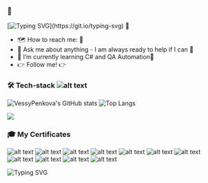 
###  👋

 [![Typing SVG](https://readme-typing-svg.demolab.com?font=barlow&size=14&pause=1000&color=F5F7F5&multiline=true&random=false&width=800&height=65&lines=Hello+there%2C+I'm+Veselina.+I+remain+deeply;+committed++to+advancing+my+expertise+in+QA+;through+continuous+learning!)](https://git.io/typing-svg)  👋

  - :world_map: How to reach me: :e-mail:
  - 💬 Ask me about anything - I am always ready to help if I can 💯
  - 🌱  I’m currently learning C# and QA Automation🌱
  - 👉 Follow me! 👉


### 🛠 Tech-stack   ![alt text](https://github.com/VessyPenkova/Sertificates/blob/main/teck_stack_new1.png)



 
  ![VessyPenkova's GitHub stats](https://github-readme-stats.vercel.app/api?username=VessyPenkova&show_icons=true&theme=transparent)        ![Top Langs](https://github-readme-stats.vercel.app/api/top-langs/?username=VessyPenkova&layout=compact&theme=transparent)

![](https://komarev.com/ghpvc/?username=your-github-username&color=874ca8)
### 🎓 My Certificates


![alt text](https://github.com/VessyPenkova/Sertificates/blob/main/DIPLOMA-QA-Automation-Engineer.png?raw=true)  ![alt text](https://github.com/VessyPenkova/Sertificates/blob/main/Front-End%20Test%20Automation.png?raw=true)   ![alt text](https://github.com/VessyPenkova/Sertificates/blob/main/QAFront-EndBasic.png?raw=true)   ![alt text](https://github.com/VessyPenkova/Sertificates/blob/main/BackEndTestAutomationMar2024%20.png?raw=true)   ![alt text](https://github.com/VessyPenkova/Sertificates/blob/main/BackEndTechBasicsJan2024Cert.jpg?raw=true) 
![alt text](https://github.com/VessyPenkova/Sertificates/blob/main/ProgramAdvforQANov2023Cert.jpg?raw=true)   ![alt text](https://github.com/VessyPenkova/Sertificates/blob/main/ASPNETAdvOct2022Cert.jpg?raw=true) 
![alt text](https://github.com/VessyPenkova/Sertificates/blob/main/ProgramFundUnitTestSept2023Cert.jpg?raw=true)   ![alt text](https://github.com/VessyPenkova/Sertificates/blob/main/QAAutomMay2022Cert.jpg?raw=true) 
![alt text](https://github.com/VessyPenkova/Sertificates/blob/main/QAFundMarch2022Cert.jpg?raw=true)   ![alt text](https://github.com/VessyPenkova/Sertificates/blob/main/CSharp_Developer.png?raw=true)     


  ![Typing SVG](https://github.com/VessyPenkova/Sertificates/blob/main/github-snake.svg)

  




